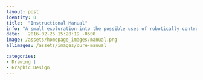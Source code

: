 ```yaml
---
layout: post
identity: 0
title:  "Instructional Manual"
info: "A small exploration into the possible uses of robotically controlled fiber wrapping techniques"
date:   2016-02-26 15:20:19 -0500
image: /assets/homepage_images/manual.png
allimages: /assets/images/cure-manual

categories:
- Drawing |
- Graphic Design
---
```


